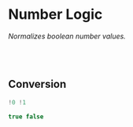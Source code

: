 
# Number Logic

*Normalizes boolean number values.*

<br>
<br>

## Conversion

```js
!0 !1
```

```js
true false
```

<br>
